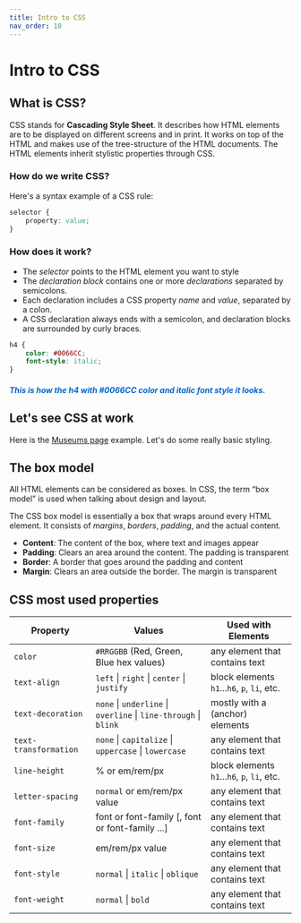 ```yaml
---
title: Intro to CSS
nav_order: 10
---
```


# Intro to CSS

## What is CSS?

CSS stands for **Cascading Style Sheet**. It describes how HTML elements are to be displayed on different screens and in
print. It works on top of the HTML and makes use of the tree-structure of the HTML documents. The HTML elements inherit
stylistic properties through CSS.

### How do we write CSS?

Here's a syntax example of a CSS rule:

```css
selector {
    property: value;
}
```

### How does it work?

- The _selector_ points to the HTML element you want to style
- The _declaration block_ contains one or more _declarations_ separated by semicolons.
- Each declaration includes a CSS property _name_ and _value_, separated by a colon.
- A CSS declaration always ends with a semicolon, and declaration blocks are surrounded by curly braces.

```css
h4 {
    color: #0066CC;
    font-style: italic;
}
```

<h4 style="color: #0066CC; font-style: italic;">This is how the h4 with #0066CC color and italic font style it looks.</h4>

## Let's see CSS at work

Here is the [Museums page](./museums.html) example. Let's do some really basic styling.

## The box model

All HTML elements can be considered as boxes. In CSS, the term “box model” is used when talking about design and layout.

The CSS box model is essentially a box that wraps around every HTML element. It consists of _margins_, _borders_,
_padding_, and the actual content.

- **Content**: The content of the box, where text and images appear
- **Padding**: Clears an area around the content. The padding is transparent
- **Border**: A border that goes around the padding and content
- **Margin**: Clears an area outside the border. The margin is transparent

## CSS most used properties

| Property            |  Values                                                            | Used with Elements                          |
| ------------------- | ------------------------------------------------------------------ | --------------------------------------------|
| `color`               | `#RRGGBB` (Red, Green, Blue hex values)                          | any element that contains text              |
| `text-align`          | `left` \| `right` \| `center` \| `justify`                       | block elements `h1`...`h6`, `p`, `li`, etc. |
| `text-decoration`     | `none` \| `underline` \| `overline` \| `line-through` \| `blink` | mostly with a (anchor) elements             |
| `text-transformation` | `none` \| `capitalize` \| `uppercase` \| `lowercase`             | any element that contains text              |
| `line-height`         | % or em/rem/px                                                   | block elements `h1`...`h6`, `p`, `li`, etc. |
| `letter-spacing`      | `normal` or em/rem/px value                                      | any element that contains text              |
| `font-family`         | font or font-family [, font or font-family ...]                  | any element that contains text              |
| `font-size`           | em/rem/px value                                                  | any element that contains text              |
| `font-style`          | `normal` \| `italic` \| `oblique`                                | any element that contains text              |
| `font-weight`         | `normal` \| `bold`                                               | any element that contains text              |

